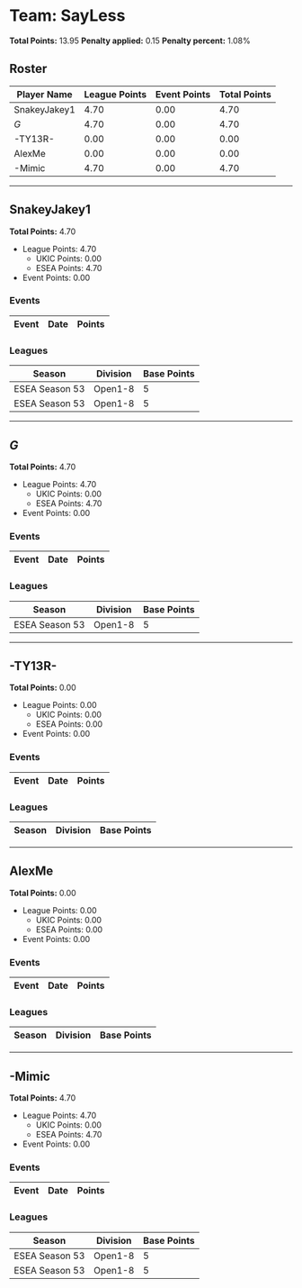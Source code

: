 # Team: SayLess

**Total Points:** 13.95
**Penalty applied:** 0.15
**Penalty percent:** 1.08%

## Roster
| Player Name | League Points | Event Points | Total Points |
|-------------|--------------|--------------|-------------|
| SnakeyJakey1 | 4.70 | 0.00 | 4.70 |
| _G_ | 4.70 | 0.00 | 4.70 |
| -TY13R- | 0.00 | 0.00 | 0.00 |
| AlexMe | 0.00 | 0.00 | 0.00 |
| -Mimic | 4.70 | 0.00 | 4.70 |

---

## SnakeyJakey1

**Total Points:** 4.70

- League Points: 4.70
  - UKIC Points: 0.00
  - ESEA Points: 4.70
- Event Points: 0.00

### Events
| Event | Date | Points |
|-------|------|--------|
### Leagues
| Season | Division | Base Points |
|--------|----------|-------------|
| ESEA Season 53 | Open1-8 | 5 |
| ESEA Season 53 | Open1-8 | 5 |
---

## _G_

**Total Points:** 4.70

- League Points: 4.70
  - UKIC Points: 0.00
  - ESEA Points: 4.70
- Event Points: 0.00

### Events
| Event | Date | Points |
|-------|------|--------|
### Leagues
| Season | Division | Base Points |
|--------|----------|-------------|
| ESEA Season 53 | Open1-8 | 5 |
---

## -TY13R-

**Total Points:** 0.00

- League Points: 0.00
  - UKIC Points: 0.00
  - ESEA Points: 0.00
- Event Points: 0.00

### Events
| Event | Date | Points |
|-------|------|--------|
### Leagues
| Season | Division | Base Points |
|--------|----------|-------------|
---

## AlexMe

**Total Points:** 0.00

- League Points: 0.00
  - UKIC Points: 0.00
  - ESEA Points: 0.00
- Event Points: 0.00

### Events
| Event | Date | Points |
|-------|------|--------|
### Leagues
| Season | Division | Base Points |
|--------|----------|-------------|
---

## -Mimic

**Total Points:** 4.70

- League Points: 4.70
  - UKIC Points: 0.00
  - ESEA Points: 4.70
- Event Points: 0.00

### Events
| Event | Date | Points |
|-------|------|--------|
### Leagues
| Season | Division | Base Points |
|--------|----------|-------------|
| ESEA Season 53 | Open1-8 | 5 |
| ESEA Season 53 | Open1-8 | 5 |